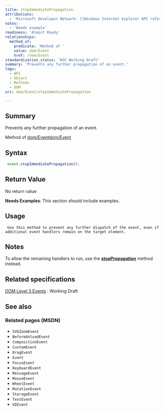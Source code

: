 ```yaml
---
title: stopImmediatePropagation
attributions:
  - 'Microsoft Developer Network: [[Windows Internet Explorer API reference](http://msdn.microsoft.com/en-us/library/ie/hh828809%28v=vs.85%29.aspx) Article]'
notes:
  - 'Needs example'
readiness: 'Almost Ready'
relationships:
  method_of:
    predicate: 'Method of '
    value: dom/Event
    href: /dom/Event
standardization_status: 'W3C Working Draft'
summary: 'Prevents any further propagation of an event.'
tags:
  - API
  - Object
  - Methods
  - DOM
uri: dom/Event/stopImmediatePropagation

---
```

## Summary

Prevents any further propagation of an event.

Method of [dom/Event](/dom/Event)[dom/Event](/dom/Event)

## Syntax

``` js
 event.stopImmediatePropagation();
```

## Return Value

No return value

**Needs Examples**: This section should include examples.

## Usage

     Use this method to prevent any further dispatch of the event, even if additional event handlers remain on the target element.

## Notes

To allow the remaining handlers to run, use the [**stopPropagation**](/dom/Event/stopPropagation) method instead.

## Related specifications

[DOM Level 3 Events](http://www.w3.org/TR/DOM-Level-3-Events/)
:   Working Draft

## See also

### Related pages (MSDN)

-   `SVGZoomEvent`
-   `BeforeUnloadEvent`
-   `CompositionEvent`
-   `CustomEvent`
-   `DragEvent`
-   `Event`
-   `FocusEvent`
-   `KeyboardEvent`
-   `MessageEvent`
-   `MouseEvent`
-   `WheelEvent`
-   `MutationEvent`
-   `StorageEvent`
-   `TextEvent`
-   `UIEvent`
